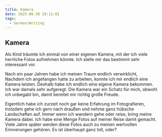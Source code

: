 ```yaml
---
title: Kamera
date: 2025-06-30 19:11:01
tags:
  - German/Writing
---
```


## Kamera

Als Kind träumte ich einmal von einer eigenen Kamera, mit der ich viele herrliche Fotos aufnehmen könnte. Ich stelle mir das bestimmt sehr interessant vor.

Nach ein paar Jahren habe ich meinen Traum endlich verwirklicht, Nachdem ich angefangen hatte zu arbeiten, konnte ich mir endlich eine Kamera leisten. Deshalb habe ich endlich eine eigene Kamera bekommen. Ich war damals sehr aufgeregt. Die Kamera war ein Schatz für mich, obwohl ich unbegabt bin, damit bereitet mir richtig große Freude.

Eigentlich habe ich zurzeit noch gar keine Erfahrung im Fotografieren, trotzdem gehe ich gern nach draußen und nehme ganz hübsche Landschaften auf. Immer wenn ich wandern gehe oder reise, bring meine Kamera dabei. Ich habe eine Menge Fotos auf meiner Reise damit gemacht. Viele Jahre später werden diese Fotos auch zu meinen wertvollen Erinnerungen gehören. Es ist überhaupt ganz toll, oder?
